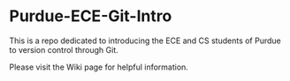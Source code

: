 # Purdue-ECE-Git-Intro
This is a repo dedicated to introducing the ECE and CS students of Purdue to version control through Git.

Please visit the Wiki page for helpful information.
